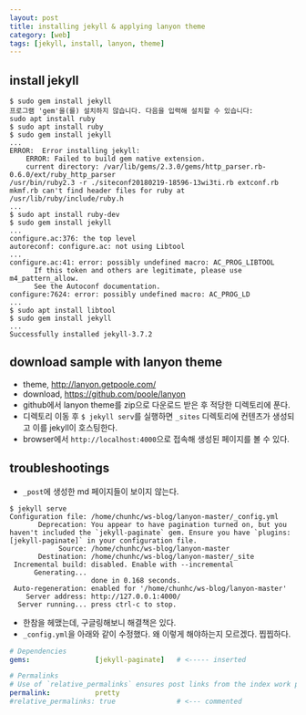 ```yaml
---
layout: post
title: installing jekyll & applying lanyon theme
category: [web]
tags: [jekyll, install, lanyon, theme]
---
```


## install jekyll

``` console
$ sudo gem install jekyll
프로그램 'gem'을(를) 설치하지 않습니다. 다음을 입력해 설치할 수 있습니다:
sudo apt install ruby
$ sudo apt install ruby
$ sudo gem install jekyll
...
ERROR:  Error installing jekyll:
	ERROR: Failed to build gem native extension.
    current directory: /var/lib/gems/2.3.0/gems/http_parser.rb-0.6.0/ext/ruby_http_parser
/usr/bin/ruby2.3 -r ./siteconf20180219-18596-13wi3ti.rb extconf.rb
mkmf.rb can't find header files for ruby at /usr/lib/ruby/include/ruby.h
...
$ sudo apt install ruby-dev
$ sudo gem install jekyll
...
configure.ac:376: the top level
autoreconf: configure.ac: not using Libtool
...
configure.ac:41: error: possibly undefined macro: AC_PROG_LIBTOOL
      If this token and others are legitimate, please use m4_pattern_allow.
      See the Autoconf documentation.
configure:7624: error: possibly undefined macro: AC_PROG_LD
...
$ sudo apt install libtool
$ sudo gem install jekyll
...
Successfully installed jekyll-3.7.2
```

## download sample with lanyon theme

- theme, http://lanyon.getpoole.com/
- download, https://github.com/poole/lanyon
- github에서 lanyon theme를 zip으로 다운로드 받은 후 적당한 디렉토리에 푼다.
- 디렉토리 이동 후 `$ jekyll serv`를 실행하면 `_sites` 디렉토리에 컨텐츠가 생성되고 이를 jekyll이 호스팅한다.
- browser에서 `http://localhost:4000`으로 접속해 생성된 페이지를 볼 수 있다.

## troubleshootings

- `_post`에 생성한 md 페이지들이 보이지 않는다.
``` console
$ jekyll serve
Configuration file: /home/chunhc/ws-blog/lanyon-master/_config.yml
       Deprecation: You appear to have pagination turned on, but you haven't included the `jekyll-paginate` gem. Ensure you have `plugins: [jekyll-paginate]` in your configuration file.
            Source: /home/chunhc/ws-blog/lanyon-master
       Destination: /home/chunhc/ws-blog/lanyon-master/_site
 Incremental build: disabled. Enable with --incremental
      Generating... 
                    done in 0.168 seconds.
 Auto-regeneration: enabled for '/home/chunhc/ws-blog/lanyon-master'
    Server address: http://127.0.0.1:4000/
  Server running... press ctrl-c to stop.
```
- 한참을 헤맸는데, 구글링해보니 해결책은 있다.
- `_config.yml`을 아래와 같이 수정했다. 왜 이렇게 해야하는지 모르겠다. 찝찝하다.

``` yaml
# Dependencies
gems:                [jekyll-paginate]   # <----- inserted

# Permalinks
# Use of `relative_permalinks` ensures post links from the index work properly.
permalink:           pretty
#relative_permalinks: true               # <--- commented
```
